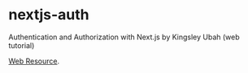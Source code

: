 # nextjs-auth
Authentication and Authorization with Next.js by Kingsley Ubah (web tutorial)

[Web Resource](https://blog.logrocket.com/implement-authentication-authorization-next-js/).
